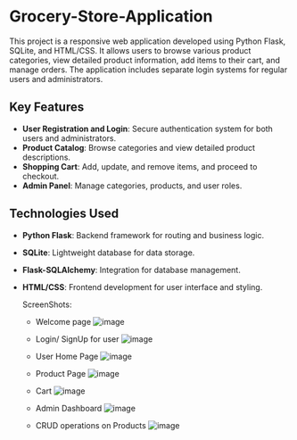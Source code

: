 # Grocery-Store-Application

This project is a responsive web application developed using Python Flask, SQLite, and HTML/CSS. It allows users to browse various product categories, view detailed product information, add items to their cart, and manage orders. The application includes separate login systems for regular users and administrators.

## Key Features

- **User Registration and Login**: Secure authentication system for both users and administrators.
- **Product Catalog**: Browse categories and view detailed product descriptions.
- **Shopping Cart**: Add, update, and remove items, and proceed to checkout.
- **Admin Panel**: Manage categories, products, and user roles.

## Technologies Used

- **Python Flask**: Backend framework for routing and business logic.
- **SQLite**: Lightweight database for data storage.
- **Flask-SQLAlchemy**: Integration for database management.
- **HTML/CSS**: Frontend development for user interface and styling.


  ScreenShots:
  * Welcome page
  ![image](https://github.com/rose-michelle-mathew/Grocery-Store-Application/assets/118926107/c6b24c45-c821-4555-b756-7cef27d5d9bb)
  * Login/ SignUp for user 
  ![image](https://github.com/rose-michelle-mathew/Grocery-Store-Application/assets/118926107/b8e4997e-9d83-4281-9423-2611d7bfb703)
  * User Home Page
  ![image](https://github.com/rose-michelle-mathew/Grocery-Store-Application/assets/118926107/c26c1560-4373-428f-a82d-e34f7cd1ba35)
  * Product Page
  ![image](https://github.com/rose-michelle-mathew/Grocery-Store-Application/assets/118926107/819a96e1-a5df-459b-929a-d9ad986b70a5)
  * Cart
  ![image](https://github.com/rose-michelle-mathew/Grocery-Store-Application/assets/118926107/fb68702c-5b92-424c-a461-b8daa0b78d32)

  * Admin Dashboard
  ![image](https://github.com/rose-michelle-mathew/Grocery-Store-Application/assets/118926107/051ff899-230f-4cae-88b2-6404f8d438b2)

  * CRUD operations on Products
  ![image](https://github.com/rose-michelle-mathew/Grocery-Store-Application/assets/118926107/04a0b7bb-3f8e-446b-b862-3ce6e271629a)






